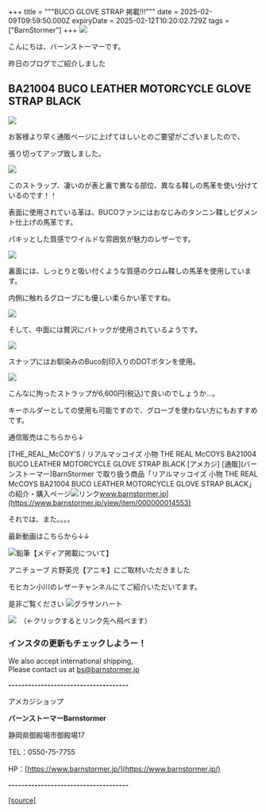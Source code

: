 +++
title = """BUCO GLOVE STRAP 掲載!!!"""
date = 2025-02-09T09:59:50.000Z
expiryDate = 2025-02-12T10:20:02.729Z
tags = ["BarnStormer"]
+++
[![](https://stat.ameba.jp/user_images/20231023/16/barnstormer-go/b2/03/p/o0420015015354743273.png)](https://ameblo.jp/barnstormer-go/entry-12825670498.html)

こんにちは、バーンストーマーです。

昨日のブログでご紹介しました

BA21004 BUCO LEATHER MOTORCYCLE GLOVE STRAP BLACK
-------------------------------------------------

[![](https://stat.ameba.jp/user_images/20250209/18/barnstormer-go/38/64/j/o0466070015542386369.jpg)](https://stat.ameba.jp/user_images/20250209/18/barnstormer-go/38/64/j/o0466070015542386369.jpg)

お客様より早く通販ページに上げてほしいとのご要望がございましたので、

張り切ってアップ致しました。

[![](https://stat.ameba.jp/user_images/20250209/18/barnstormer-go/0b/cd/j/o0466070015542386380.jpg)](https://stat.ameba.jp/user_images/20250209/18/barnstormer-go/0b/cd/j/o0466070015542386380.jpg)

このストラップ、凄いのが表と裏で異なる部位、異なる鞣しの馬革を使い分けているのです！！

表面に使用されている革は、BUCOファンにはおなじみのタンニン鞣しピグメント仕上げの馬革です。

パキッとした質感でワイルドな雰囲気が魅力のレザーです。

[![](https://stat.ameba.jp/user_images/20250209/18/barnstormer-go/a1/ba/j/o0466070015542386377.jpg)](https://stat.ameba.jp/user_images/20250209/18/barnstormer-go/a1/ba/j/o0466070015542386377.jpg)

裏面には、しっとりと吸い付くような質感のクロム鞣しの馬革を使用しています。

内側に触れるグローブにも優しい柔らかい革ですね。

[![](https://stat.ameba.jp/user_images/20250209/18/barnstormer-go/83/f0/j/o0466070015542386375.jpg)](https://stat.ameba.jp/user_images/20250209/18/barnstormer-go/83/f0/j/o0466070015542386375.jpg)

そして、中面には贅沢にバトックが使用されているようです。

[![](https://stat.ameba.jp/user_images/20250209/18/barnstormer-go/a2/ea/j/o0466070015542386376.jpg)](https://stat.ameba.jp/user_images/20250209/18/barnstormer-go/a2/ea/j/o0466070015542386376.jpg)

スナップにはお馴染みのBuco刻印入りのDOTボタンを使用。

[![](https://stat.ameba.jp/user_images/20250209/18/barnstormer-go/46/00/j/o0466070015542386378.jpg)](https://stat.ameba.jp/user_images/20250209/18/barnstormer-go/46/00/j/o0466070015542386378.jpg)

こんなに拘ったストラップが6,600円(税込)で良いのでしょうか...。

キーホルダーとしての使用も可能ですので、グローブを使わない方にもおすすめです。

通信販売はこちらから↓

[THE\_REAL\_McCOY'S / リアルマッコイズ 小物 THE REAL McCOYS BA21004 BUCO LEATHER MOTORCYCLE GLOVE STRAP BLACK \[アメカジ\] \[通販\](バーンストーマー)BarnStormer で取り扱う商品「リアルマッコイズ 小物 THE REAL McCOYS BA21004 BUCO LEATHER MOTORCYCLE GLOVE STRAP BLACK」の紹介・購入ページ![リンク](https://c.stat100.ameba.jp/ameblo/symbols/v3.20.0/svg/gray/editor_link.svg)www.barnstormer.jp](https://www.barnstormer.jp/view/item/000000014553)

それでは、また。。。。

最新動画はこちらから↓↓

![鉛筆](https://stat100.ameba.jp/blog/ucs/img/char/char3/519.png)【メディア掲載について】

アニチューブ 片野英児【アニキ】にご取材いただきました

モヒカン小川のレザーチャンネルにてご紹介いただいてます。

是非ご覧ください ![グラサンハート](https://stat100.ameba.jp/blog/ucs/img/char/char3/148.png)

[![](https://stat.ameba.jp/user_images/20230412/16/barnstormer-go/6a/23/p/o0108010815269242493.png)](https://www.instagram.com/barnstormer_daily/)　（←クリックするとリンク先へ飛べます）

### インスタの更新もチェックしようー！

We also accept international shipping,  
Please contact us at bs@barnstormer.jp

**\-------------------------------------**

アメカジショップ

**バーンストーマーBarnstormer**

静岡県御殿場市御殿場17

TEL：0550-75-7755

HP：[https://www.barnstormer.jp/](https://www.barnstormer.jp/)

**\-------------------------------------**

[[source]](https://ameblo.jp/barnstormer-go/entry-12885788061.html)
